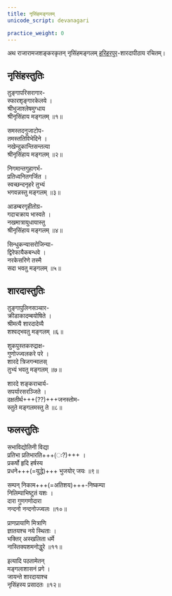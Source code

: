 ```yaml
---
title: नृसिंहमङ्गलम्
unicode_script: devanagari

practice_weight: 0
---
```


अथ राजारामजशङ्करकृतन् नृसिंहमङ्गलम् [हरिहरपुर](https://en.wikipedia.org/wiki/Hariharapura)-शारदापीठाय रचितम्।  

## नृसिंहस्तुतिः
तुङ्गापरिसरागार-  
स्फारशृङ्गारकेलये ।  
श्रीभुजाश्लेषमुग्धाय  
श्रीनृसिंहाय मङ्गलम् ॥१॥  

समस्तदनुजाटोप-  
तमस्ततिविभेदिने ।  
नखेन्दुकान्तिसन्तत्या  
श्रीनृसिंहाय मङ्गलम् ॥२॥  

निगमान्तगुहागर्भ-  
प्रतिध्वनितगर्जित ।  
स्वच्छन्दनृहरे तुभ्यं  
भगवन्नस्तु मङ्गलम् ॥३॥  

आडम्बरगृहीतोग्र-  
गदाचक्राय भास्वते ।  
नखमात्रायुधायास्तु  
श्रीनृसिंहाय मङ्गलम् ॥४॥  

सिन्धुकन्यासरोजिन्या-  
द्विरेफायैकबन्धवे ।  
नरकेसरिणे तस्मै  
सदा भवतु मङ्गलम् ॥५॥  

## शारदास्तुतिः
तुङ्गापुलिनसञ्चार-  
क्रीडाकादम्बयोषिते ।  
श्रीमत्यै शारदादेव्यै  
शश्वद्भवतु मङ्गलम् ॥६॥  

शुकपुस्तकरुद्राक्ष-  
गुणोज्ज्वलकरे परे ।  
शारदे त्रिजगन्मातस्  
तुभ्यं भवतु मङ्गलम् ॥७॥  

शारदे शङ्कराचार्य-  
सपर्यारसरञ्जिते ।  
दक्षतीर्थ+++(??)+++जनस्तोम-  
स्तुते मङ्गलमस्तु ते ॥८॥  

## फलस्तुतिः
सभाविद्योतिनी विद्या  
प्रतिभा प्रतिभारति+++(ः?)+++ ।  
प्रकर्षो हृदि हर्षस्य  
प्रधने+++(=युद्धे)+++ भुजयोर् जयः ॥९॥  

सम्पन् निकाम+++(=अतिशय)+++-निष्कम्पा  
निलिम्पाभिष्टुतं यशः ।  
दारा गुणगणोदारा  
नन्दनो नन्दनोज्ज्वलः ॥१०॥  

प्राणप्रायाणि मित्राणि  
ज्ञातयश्च नये स्थिताः ।  
भक्तिर् अस्खलिता धर्मे  
नास्तिक्यशमनोद्धुरे ॥११॥  

इत्यादि पठतामेतन्  
मङ्गलाशासनं प्रगे ।  
जायन्ते शारदायाश्च  
नृसिंहस्य प्रसादतः ॥१२॥